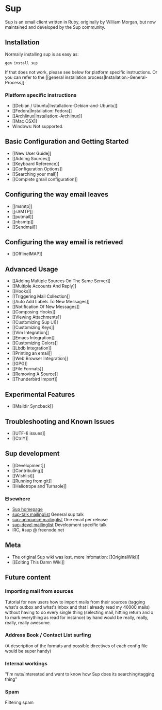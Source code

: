 # Sup

Sup is an email client written in Ruby, originally by William Morgan, but now maintained and developed by the Sup community.

## Installation

Normally installing sup is as easy as:
```
gem install sup
```

If that does not work, please see below for platform specific instructions.
Or you can refer to the [[general installation process|Installation:-General-Process]].

### Platform specific instructions

* [[Debian / Ubuntu|Installation:-Debian-and-Ubuntu]]
* [[Fedora|Installation: Fedora]]
* [[Archlinux|Installation:-Archlinux]]
* [[Mac OSX]]
* Windows: Not supported.

## Basic Configuration and Getting Started

* [[New User Guide]]
* [[Adding Sources]]
* [[Keyboard Reference]]
* [[Configuration Options]]
* [[Searching your mail]]
* [[Complete gmail configuration]]

## Configuring the way email leaves

* [[msmtp]]
* [[sSMTP]]
* [[putmail]]
* [[nbsmtp]]
* [[Sendmail]]

## Configuring the way email is retrieved

* [[OfflineIMAP]]

## Advanced Usage

* [[Adding Multiple Sources On The Same Server]]
* [[Multiple Accounts And Reply]]
* [[Hooks]]
* [[Triggering Mail Collection]]
* [[Auto Add Labels To New Messages]]
* [[Notification Of New Messages]]
* [[Composing Hooks]]
* [[Viewing Attachments]]
* [[Customizing Sup UI]]
* [[Customizing Keys]]
* [[Vim Integration]]
* [[Emacs Integration]]
* [[Customizing Colors]]
* [[Lbdb Integration]]
* [[Printing an email]]
* [[Web Browser Integration]]
* [[GPG]]
* [[File Formats]]
* [[Removing A Source]]
* [[Thunderbird Import]]

## Experimental Features

* [[Maildir Syncback]]

## Troubleshooting and Known Issues

* [[UTF-8 issues]]
* [[CtrlY]]

## Sup development

* [[Development]]
* [[Contributing]]
* [[Wishlist]]
* [[Running from git]]
* [[Heliotrope and Turnsole]]

### Elsewhere

* [Sup homepage](http://supmua.org/)
* [sup-talk mailinglist](https://groups.google.com/forum/?hl=en&fromgroups#!forum/sup-talk) General sup talk
* [sup-announce mailinglist](http://rubyforge.org/pipermail/sup-announce/) One email per release
* [sup-devel mailinglist](http://rubyforge.org/pipermail/sup-devel/) Development specific talk
* IRC, #sup @ freenode.net

## Meta

* The original Sup wiki was lost, more infomation: [[OriginalWiki]]
* [[Editing This Damn Wiki]]

## Future content

### Importing mail from sources
Tutorial for new users how to import mails from their sources
(tagging what's outbox and what's inbox and that I already read my
40000 mails) without having to do every single thing (selecting
mail, hitting return and x to mark everything as read for instance)
by hand would be really, really, really, really awesome.

### Address Book / Contact List surfing
(A description of the formats and possible directives of each
config file would be super handy)

### Internal workings
"I'm nuts/interested and want to know how Sup does its searching/tagging thing"

### Spam
Filtering spam
